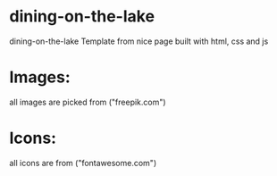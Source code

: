 # dining-on-the-lake
dining-on-the-lake Template from nice page built with html, css and js
# Images:
all images are picked from ("freepik.com")
# Icons:
all icons are from ("fontawesome.com")
